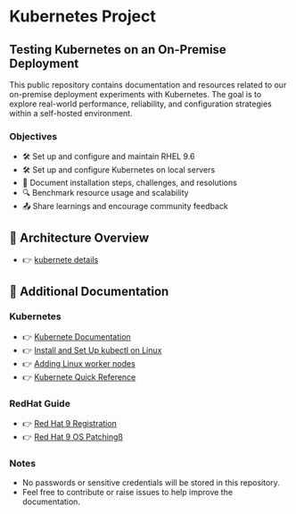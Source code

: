# Kubernetes Project

## Testing Kubernetes on an On-Premise Deployment

This public repository contains documentation and resources related to our on-premise deployment experiments with Kubernetes. The goal is to explore real-world performance, reliability, and configuration strategies within a self-hosted environment.

### Objectives
- 🛠️ Set up and configure and maintain RHEL 9.6
- 🛠️ Set up and configure Kubernetes on local servers
- 📖 Document installation steps, challenges, and resolutions
- 🔍 Benchmark resource usage and scalability
- 📤 Share learnings and encourage community feedback

## 📘 Architecture Overview

- 👉 [kubernete details](./architecture.md)

## 📘 Additional Documentation

### Kubernetes

- 👉 [Kubernete Documentation](https://kubernetes.io/docs/home/)
- 👉 [Install and Set Up kubectl on Linux](https://kubernetes.io/docs/tasks/tools/install-kubectl-linux/)
- 👉 [Adding Linux worker nodes](https://kubernetes.io/docs/tasks/administer-cluster/kubeadm/adding-linux-nodes/)
- 👉 [Kubernete Quick Reference](https://kubernetes.io/docs/reference/kubectl/quick-reference/)


### RedHat Guide

- 👉 [Red Hat 9 Registration](./rhel_registration.md)
- 👉 [Red Hat 9 OS Patchingß](./rhel_os_patching.md)

### Notes
- No passwords or sensitive credentials will be stored in this repository.
- Feel free to contribute or raise issues to help improve the documentation.


